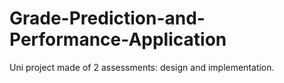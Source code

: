 # Grade-Prediction-and-Performance-Application
Uni project made of 2 assessments: design and implementation.
